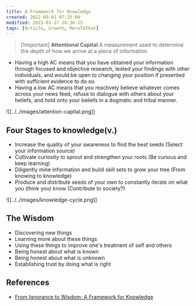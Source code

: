 ```yaml
---
title: A Framework for Knowledge
created: 2022-09-01 07:25:04
modified: 2023-03-27 10:36:15
tags: [Article, Growth, MoreToThat]
---
```


> [!important] **Attentional Capital**
> A measurement used to determine the depth of how we arrive at a piece of information

- Having a high AC means that you have obtained your information through focused and objective research, tested your findings with other individuals, and would be open to changing your position if presented with sufficient evidence to do so.
- Having a low AC means that you reactively believe whatever comes across your news feed, refuse to dialogue with others about your beliefs, and hold onto your beliefs in a dogmatic and tribal manner.

![[../../images/attention-capital.png]]

## Four Stages to knowledge(v.)

- Increase the quality of your awareness to find the best seeds (Select your information source)
- Cultivate curiosity to sprout and strengthen your roots (Be curious and keep learning)
- Diligently mine information and build skill sets to grow your tree (From knowing to knowledge)
- Produce and distribute seeds of your own to constantly iterate on what you (think you) know (Contribute to society?)

![[../../images/knowledge-cycle.png]]

## The Wisdom

- Discovering new things
- Learning more about these things
- Using these things to improve one's treatment of self and others
- Being honest about what is known
- Being honest about what is unknown
- Establishing trust by doing what is right

## References

- [From Ignorance to Wisdom: A Framework for Knowledge](https://moretothat.com/framework-for-knowledge/)

